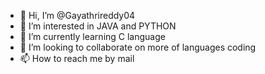 - 👋 Hi, I’m @Gayathrireddy04
- 👀 I’m interested in JAVA and PYTHON 
- 🌱 I’m currently learning C language 
- 💞️ I’m looking to collaborate on more of languages coding
- 📫 How to reach me by mail

<!---
Gayathrireddy04/Gayathrireddy04 is a ✨ special ✨ repository because its `README.md` (this file) appears on your GitHub profile.
You can click the Preview link to take a look at your changes.
--->
